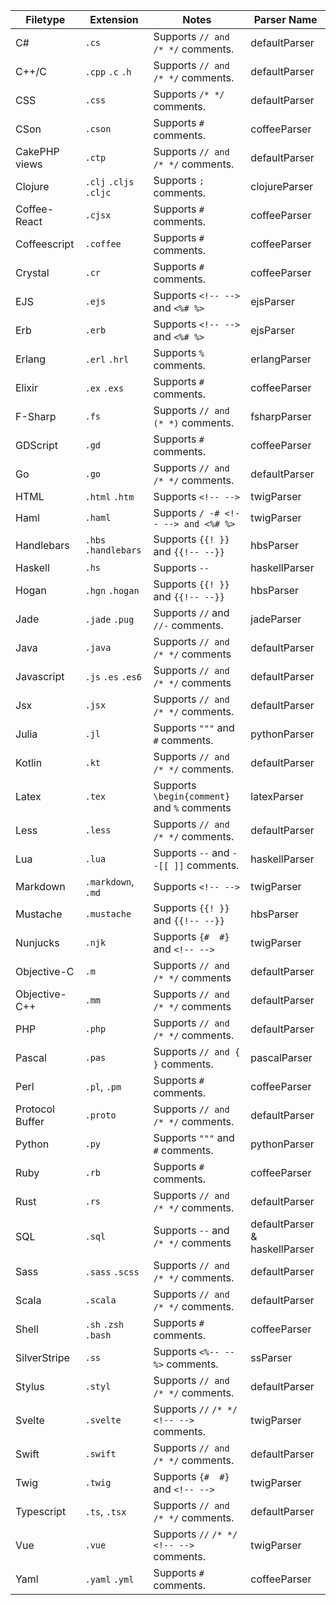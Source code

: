 | Filetype        | Extension            | Notes                                      | Parser Name         |
| --------------  | -------------------- | -------------------------------------------| ------------------- |
| C#              | `.cs`                | Supports `// and /* */` comments.          | defaultParser       |
| C++/C           | `.cpp` `.c` `.h`     | Supports `// and /* */` comments.          | defaultParser       |
| CSS             | `.css`               | Supports `/* */` comments.                 | defaultParser       |
| CSon            | `.cson`              | Supports `#` comments.                     | coffeeParser        |
| CakePHP views   | `.ctp`               | Supports `// and /* */` comments.          | defaultParser       |
| Clojure         | `.clj` `.cljs` `.cljc` | Supports `;` comments.                   | clojureParser       |
| Coffee-React    | `.cjsx`              | Supports `#` comments.                     | coffeeParser        |
| Coffeescript    | `.coffee`            | Supports `#` comments.                     | coffeeParser        |
| Crystal         | `.cr`                | Supports `#` comments.                     | coffeeParser        |
| EJS             | `.ejs`               | Supports `<!-- -->` and `<%# %>`           | ejsParser           |
| Erb             | `.erb`               | Supports `<!-- -->` and `<%# %>`           | ejsParser           |
| Erlang          | `.erl` `.hrl`        | Supports `%` comments.                     | erlangParser        |
| Elixir          | `.ex` `.exs`         | Supports `#` comments.                     | coffeeParser        |
| F-Sharp         | `.fs`                | Supports `// and (* *)` comments.          | fsharpParser        |
| GDScript        | `.gd`                | Supports `#` comments.                     | coffeeParser        |
| Go              | `.go`                | Supports `// and /* */` comments.          | defaultParser       |
| HTML            | `.html` `.htm`       | Supports `<!-- -->`                        | twigParser          |
| Haml            | `.haml`              | Supports `/ -# <!-- --> and <%# %>`        | twigParser          |
| Handlebars      | `.hbs` `.handlebars` | Supports `{{! }}` and `{{!-- --}}`         | hbsParser           |
| Haskell         | `.hs`                | Supports `--`                              | haskellParser       |
| Hogan           | `.hgn` `.hogan`      | Supports `{{! }}` and `{{!-- --}}`         | hbsParser           |
| Jade            | `.jade` `.pug`       | Supports `//` and `//-` comments.          | jadeParser          |
| Java            | `.java`              | Supports `// and /* */` comments           | defaultParser       |
| Javascript      | `.js` `.es` `.es6`   | Supports `// and /* */` comments           | defaultParser       |
| Jsx             | `.jsx`               | Supports `// and /* */` comments.          | defaultParser       |
| Julia           | `.jl`                | Supports `"""` and `#` comments.           | pythonParser        |
| Kotlin          | `.kt`                | Supports `// and /* */` comments.          | defaultParser       |
| Latex           | `.tex`               | Supports `\begin{comment}` and `%` comments| latexParser         |
| Less            | `.less`              | Supports `// and /* */` comments.          | defaultParser       |
| Lua             | `.lua`               | Supports `--` and `--[[ ]]` comments.      | haskellParser       |
| Markdown        | `.markdown`, `.md`   | Supports `<!-- -->`                        | twigParser          |
| Mustache        | `.mustache`          | Supports `{{! }}` and `{{!-- --}}`         | hbsParser           |
| Nunjucks        | `.njk`               | Supports `{#  #}` and `<!-- -->`           | twigParser          |
| Objective-C     | `.m`                 | Supports `// and /* */` comments           | defaultParser       |
| Objective-C++   | `.mm`                | Supports `// and /* */` comments           | defaultParser       |
| PHP             | `.php`               | Supports `// and /* */` comments.          | defaultParser       |
| Pascal          | `.pas`               | Supports `// and { }` comments.            | pascalParser        |
| Perl            | `.pl`, `.pm`         | Supports `#` comments.                     | coffeeParser        |
| Protocol Buffer | `.proto`             | Supports `// and /* */` comments.          | defaultParser       |
| Python          | `.py`                | Supports `"""` and `#` comments.           | pythonParser        |
| Ruby            | `.rb`                | Supports `#` comments.                     | coffeeParser        |
| Rust            | `.rs`                | Supports `// and /* */` comments.          | defaultParser       |
| SQL             | `.sql`               | Supports `--` and `/* */` comments         | defaultParser & haskellParser |
| Sass            | `.sass` `.scss`      | Supports `// and /* */` comments.          | defaultParser       |
| Scala           | `.scala`             | Supports `// and /* */` comments.          | defaultParser       |
| Shell           | `.sh` `.zsh` `.bash` | Supports `#` comments.                     | coffeeParser        |
| SilverStripe    | `.ss`                | Supports `<%-- --%>` comments.             | ssParser            |
| Stylus          | `.styl`              | Supports `// and /* */` comments.          | defaultParser       |
| Svelte          | `.svelte`            | Supports `//` `/* */` `<!-- -->` comments. | twigParser          |
| Swift           | `.swift`             | Supports `// and /* */` comments.          | defaultParser       |
| Twig            | `.twig`              | Supports `{#  #}` and `<!-- -->`           | twigParser          |
| Typescript      | `.ts`, `.tsx`        | Supports `// and /* */` comments.          | defaultParser       |
| Vue             | `.vue`               | Supports `//` `/* */` `<!-- -->` comments. | twigParser          |
| Yaml            | `.yaml` `.yml`       | Supports `#` comments.                     | coffeeParser        |
